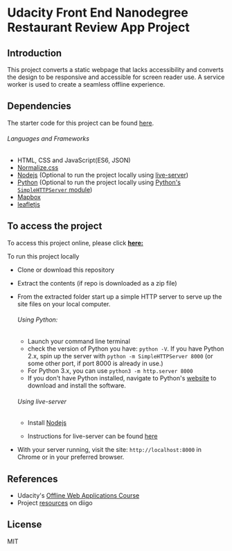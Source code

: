 # Udacity Front End Nanodegree Restaurant Review App Project

## Introduction

This project converts a static webpage that lacks accessibility and converts the design to be responsive and accessible for screen reader use. A service worker is used to create a seamless offline experience.



## Dependencies

The starter code for this project can be found [here](https://github.com/udacity/mws-restaurant-stage-1).

###### Languages and Frameworks

- HTML, CSS and JavaScript(ES6, JSON)
- [Normalize.css](https://necolas.github.io/normalize.css/)
- [Nodejs](https://nodejs.org) (Optional to run the project locally using [live-server](https://www.npmjs.com/package/live-server))
- [Python](https://www.python.org/) (Optional to run the project locally using [Python's `SimpleHTTPServer` module](https://developer.mozilla.org/en-US/docs/Learn/Common_questions/set_up_a_local_testing_server))
- [Mapbox](https://www.mapbox.com/)
- [leafletjs](https://leafletjs.com/)



## To access the project
To access this project online, please click **[here:](https://hamiduabu.github.io/fend-feedreader-test/)**

To run this project locally
- Clone or download this repository

- Extract the contents (if repo is downloaded as a zip file)

- From the extracted folder start up a simple HTTP server to serve up the site files on your local computer.

  ###### Using Python:

  - Launch your command line terminal
  - check the version of Python you have: `python -V`. If you have Python 2.x, spin up the server with `python -m SimpleHTTPServer 8000` (or some other port, if port 8000 is already in use.)
  - For Python 3.x, you can use `python3 -m http.server 8000`
  - If you don't have Python installed, navigate to Python's [website](https://www.python.org/) to download and install the software.

  ###### Using live-server

  - Install [Nodejs](https://nodejs.org)

  - Instructions for live-server can be found [here](https://www.npmjs.com/package/live-server)

- With your server running, visit the site: `http://localhost:8000` in Chrome or in your preferred browser.

## References
- Udacity's [Offline Web Applications Course](https://www.udacity.com/course/offline-web-applications--ud899)
- Project [resources](https://www.diigo.com/outliner/fjslyn/Udacity-Restaurant-Reviews-App-(project-%235)?key=zqiopam1yz) on diigo

## License

MIT

